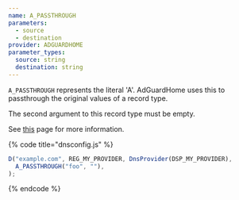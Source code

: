 ```yaml
---
name: A_PASSTHROUGH
parameters:
  - source
  - destination
provider: ADGUARDHOME
parameter_types:
  source: string
  destination: string
---
```


`A_PASSTHROUGH` represents the literal 'A'. AdGuardHome uses this to passthrough
the original values of a record type.

The second argument to this record type must be empty.

See [this](https://github.com/AdguardTeam/Adguardhome/wiki/Configuration) page for
more information.

{% code title="dnsconfig.js" %}
```javascript
D("example.com", REG_MY_PROVIDER, DnsProvider(DSP_MY_PROVIDER),
  A_PASSTHROUGH("foo", ""),
);
```
{% endcode %}
